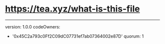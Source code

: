 # https://tea.xyz/what-is-this-file
---
version: 1.0.0
codeOwners:
  - '0x45C2a793c0Ff2C09dC07731ef7ab07364002e87D'
quorum: 1
